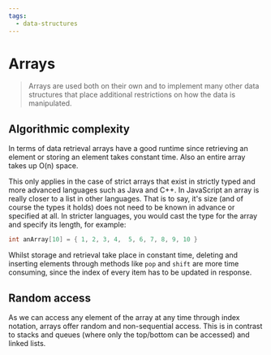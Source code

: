 ```yaml
---
tags:
  - data-structures
---
```


# Arrays

> Arrays are used both on their own and to implement many other data structures
> that place additional restrictions on how the data is manipulated.

## Algorithmic complexity

In terms of data retrieval arrays have a good runtime since retrieving an
element or storing an element takes constant time. Also an entire array takes up
O(n) space.

This only applies in the case of strict arrays that exist in strictly typed and
more advanced languages such as Java and C++. In JavaScript an array is really
closer to a list in other languages. That is to say, it's size (and of course
the types it holds) does not need to be known in advance or specified at all. In
stricter languages, you would cast the type for the array and specify its
length, for example:

```cpp
int anArray[10] = { 1, 2, 3, 4,  5, 6, 7, 8, 9, 10 }
```

Whilst storage and retrieval take place in constant time, deleting and inserting
elements through methods like `pop` and `shift` are more time consuming, since
the index of every item has to be updated in response.

## Random access

As we can access any element of the array at any time through index notation,
arrays offer random and non-sequential access. This is in contrast to stacks and
queues (where only the top/bottom can be accessed) and linked lists.
